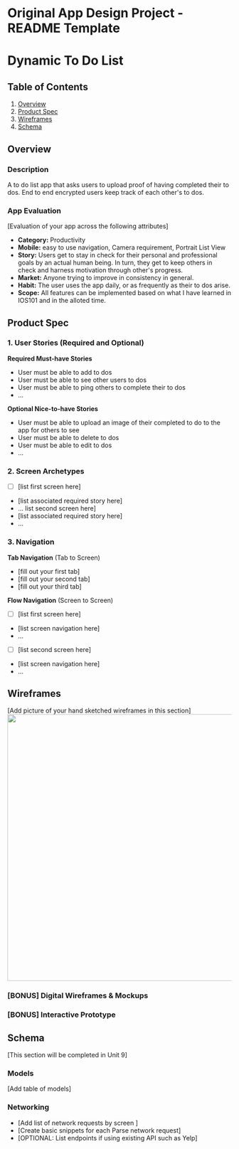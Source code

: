 Original App Design Project - README Template
===

# Dynamic To Do List

## Table of Contents

1. [Overview](#Overview)
2. [Product Spec](#Product-Spec)
3. [Wireframes](#Wireframes)
4. [Schema](#Schema)

## Overview

### Description

A to do list app that asks users to upload proof of having completed their to dos. End to end encrypted users keep track of each other's to dos.

### App Evaluation

[Evaluation of your app across the following attributes]
- **Category:** Productivity
- **Mobile:**  easy to use navigation, Camera requirement, Portrait List View
- **Story:** Users get to stay in check for their personal and professional goals by an actual human being. In turn, they get to keep others in check and harness motivation through other's progress.
- **Market:** Anyone trying to improve in consistency in general.
- **Habit:** The user uses the app daily, or as frequently as their to dos arise.
- **Scope:** All features can be implemented based on what I have learned in IOS101 and in the alloted time.

## Product Spec

### 1. User Stories (Required and Optional)

**Required Must-have Stories**

* User must be able to add to dos
* User must be able to see other users to dos
* User must be able to ping others to complete their to dos
* ...

**Optional Nice-to-have Stories**

* User must be able to upload an image of their completed to do to the app for others to see
* User must be able to delete to dos
* User must be able to edit to dos
* ...

### 2. Screen Archetypes

- [ ] [list first screen here]
* [list associated required story here]
* ...
list second screen here]
* [list associated required story here]
* ...

### 3. Navigation

**Tab Navigation** (Tab to Screen)

* [fill out your first tab]
* [fill out your second tab]
* [fill out your third tab]

**Flow Navigation** (Screen to Screen)

- [ ] [list first screen here]
* [list screen navigation here]
* ...
- [ ] [list second screen here]
* [list screen navigation here]
* ...

## Wireframes

[Add picture of your hand sketched wireframes in this section]
<img src="YOUR_WIREFRAME_IMAGE_URL" width=600>

### [BONUS] Digital Wireframes & Mockups

### [BONUS] Interactive Prototype

## Schema 

[This section will be completed in Unit 9]

### Models

[Add table of models]

### Networking

- [Add list of network requests by screen ]
- [Create basic snippets for each Parse network request]
- [OPTIONAL: List endpoints if using existing API such as Yelp]
